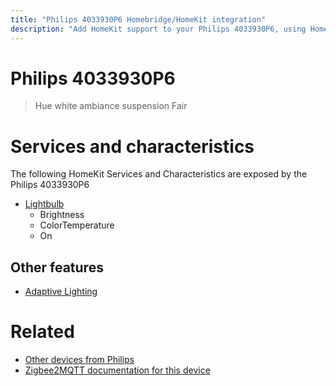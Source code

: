 ```yaml
---
title: "Philips 4033930P6 Homebridge/HomeKit integration"
description: "Add HomeKit support to your Philips 4033930P6, using Homebridge, Zigbee2MQTT and homebridge-z2m."
---
```

<!---
This file has been GENERATED using src/docgen/docgen.ts
DO NOT EDIT THIS FILE MANUALLY!
-->
# Philips 4033930P6
> Hue white ambiance suspension Fair


# Services and characteristics
The following HomeKit Services and Characteristics are exposed by
the Philips 4033930P6

* [Lightbulb](../../light.md)
  * Brightness
  * ColorTemperature
  * On


## Other features
* [Adaptive Lighting](../../light.md)


# Related
* [Other devices from Philips](../index.md#philips)
* [Zigbee2MQTT documentation for this device](https://www.zigbee2mqtt.io/devices/4033930P6.html)